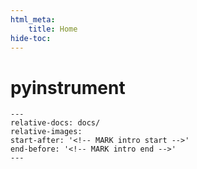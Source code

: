 ```yaml
---
html_meta:
    title: Home
hide-toc:
---
```


# pyinstrument

```{include} ../README.md
---
relative-docs: docs/
relative-images:
start-after: '<!-- MARK intro start -->'
end-before: '<!-- MARK intro end -->'
---
```
